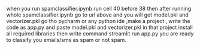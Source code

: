 when you run spamclassifier.ipynb run cell 40 before 38
then after running whole spamclassifier.ipynb go to url above and you will get model.pkl and vectorizer.pkl
go tho pycharm or any python ide ,make a project , write the code as app.py and paste  model.pkl and vectorizer.pkl in that project
install all required libraries
then write command streamlit run app.py
you are ready to classify you emails/sms as spam or not spam.
